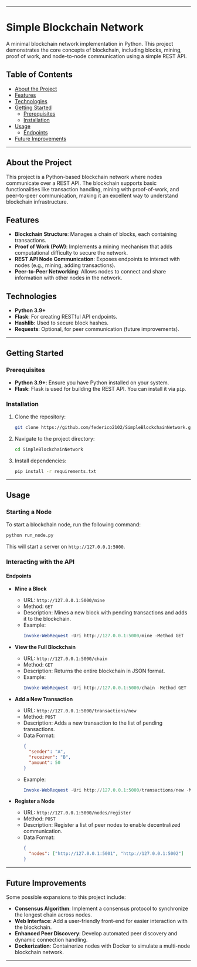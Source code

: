 
---

# Simple Blockchain Network

A minimal blockchain network implementation in Python. This project demonstrates the core concepts of blockchain, including blocks, mining, proof of work, and node-to-node communication using a simple REST API.

## Table of Contents
- [About the Project](#about-the-project)
- [Features](#features)
- [Technologies](#technologies)
- [Getting Started](#getting-started)
  - [Prerequisites](#prerequisites)
  - [Installation](#installation)
- [Usage](#usage)
  - [Endpoints](#endpoints)
- [Future Improvements](#future-improvements)

---

## About the Project
This project is a Python-based blockchain network where nodes communicate over a REST API. The blockchain supports basic functionalities like transaction handling, mining with proof-of-work, and peer-to-peer communication, making it an excellent way to understand blockchain infrastructure.

## Features
- **Blockchain Structure**: Manages a chain of blocks, each containing transactions.
- **Proof of Work (PoW)**: Implements a mining mechanism that adds computational difficulty to secure the network.
- **REST API Node Communication**: Exposes endpoints to interact with nodes (e.g., mining, adding transactions).
- **Peer-to-Peer Networking**: Allows nodes to connect and share information with other nodes in the network.

## Technologies
- **Python 3.9+**
- **Flask**: For creating RESTful API endpoints.
- **Hashlib**: Used to secure block hashes.
- **Requests**: Optional, for peer communication (future improvements).

---

## Getting Started

### Prerequisites
- **Python 3.9+**: Ensure you have Python installed on your system.
- **Flask**: Flask is used for building the REST API. You can install it via `pip`.

### Installation
1. Clone the repository:
   ```bash
   git clone https://github.com/federico2102/SimpleBlockchainNetwork.git
   ```
2. Navigate to the project directory:
   ```bash
   cd SimpleBlockchainNetwork
   ```
3. Install dependencies:
   ```bash
   pip install -r requirements.txt
   ```

---

## Usage

### Starting a Node
To start a blockchain node, run the following command:
```bash
python run_node.py
```
This will start a server on `http://127.0.0.1:5000`.

### Interacting with the API

#### Endpoints

- **Mine a Block**
  - URL: `http://127.0.0.1:5000/mine`
  - Method: `GET`
  - Description: Mines a new block with pending transactions and adds it to the blockchain.
  - Example:
    ```powershell
    Invoke-WebRequest -Uri http://127.0.0.1:5000/mine -Method GET
    ```

- **View the Full Blockchain**
  - URL: `http://127.0.0.1:5000/chain`
  - Method: `GET`
  - Description: Returns the entire blockchain in JSON format.
  - Example:
    ```powershell
    Invoke-WebRequest -Uri http://127.0.0.1:5000/chain -Method GET
    ```

- **Add a New Transaction**
  - URL: `http://127.0.0.1:5000/transactions/new`
  - Method: `POST`
  - Description: Adds a new transaction to the list of pending transactions.
  - Data Format:
    ```json
    {
      "sender": "A",
      "receiver": "B",
      "amount": 50
    }
    ```
  - Example:
    ```powershell
    Invoke-WebRequest -Uri http://127.0.0.1:5000/transactions/new -Method POST -Body '{"sender": "A", "receiver": "B", "amount": 50}' -ContentType "application/json"
    ```

- **Register a Node**
  - URL: `http://127.0.0.1:5000/nodes/register`
  - Method: `POST`
  - Description: Register a list of peer nodes to enable decentralized communication.
  - Data Format:
    ```json
    {
      "nodes": ["http://127.0.0.1:5001", "http://127.0.0.1:5002"]
    }
    ```

---

## Future Improvements
Some possible expansions to this project include:
- **Consensus Algorithm**: Implement a consensus protocol to synchronize the longest chain across nodes.
- **Web Interface**: Add a user-friendly front-end for easier interaction with the blockchain.
- **Enhanced Peer Discovery**: Develop automated peer discovery and dynamic connection handling.
- **Dockerization**: Containerize nodes with Docker to simulate a multi-node blockchain network.

---
